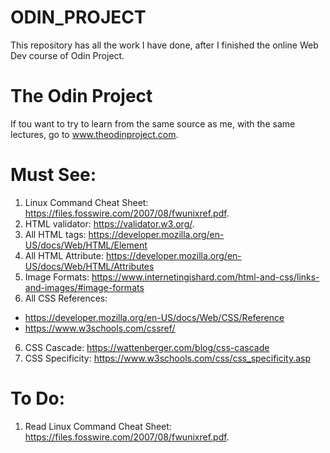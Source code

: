 # ODIN_PROJECT
This repository has all the work I have done, after I finished the online Web Dev course of Odin Project.

# The Odin Project
If tou want to try to learn from the same source as me, with the same lectures, go to www.theodinproject.com.

# Must See:
1. Linux Command Cheat Sheet: https://files.fosswire.com/2007/08/fwunixref.pdf.
2. HTML validator: https://validator.w3.org/.
3. All HTML tags: https://developer.mozilla.org/en-US/docs/Web/HTML/Element
4. All HTML Attribute: https://developer.mozilla.org/en-US/docs/Web/HTML/Attributes
5. Image Formats: https://www.internetingishard.com/html-and-css/links-and-images/#image-formats
6. All CSS References: 
- https://developer.mozilla.org/en-US/docs/Web/CSS/Reference
- https://www.w3schools.com/cssref/
6. CSS Cascade: https://wattenberger.com/blog/css-cascade
7. CSS Specificity: https://www.w3schools.com/css/css_specificity.asp

# To Do:
1. Read Linux Command Cheat Sheet: https://files.fosswire.com/2007/08/fwunixref.pdf.
